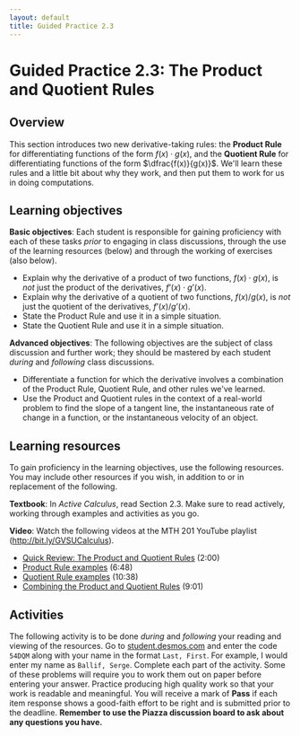 ```yaml
---
layout: default
title: Guided Practice 2.3
---
```


# Guided Practice 2.3: The Product and Quotient Rules

## Overview

This section introduces two new derivative-taking rules: the **Product Rule** for differentiating functions of the form $f(x) \cdot g(x)$, and the **Quotient Rule** for differentiating functions of the form $\dfrac{f(x)}{g(x)}$. We'll learn these rules and a little bit about why they work, and then put them to work for us in doing computations. 

## Learning objectives

__Basic objectives__: Each student is responsible for gaining proficiency with each of these tasks _prior_ to engaging in class discussions, through the use of the learning resources (below) and through the working of exercises (also below). 

- Explain why the derivative of a product of two functions, $f(x) \cdot g(x)$, is *not* just the product of the derivatives, $f’(x) \cdot g’(x)$. 
- Explain why the derivative of a quotient of two functions, $f(x)/g(x)$, is *not* just the quotient of the derivatives, $f’(x)/g’(x)$. 
- State the Product Rule and use it in a simple situation. 
- State the Quotient Rule and use it in a simple situation.

__Advanced objectives__: The following objectives are the subject of class discussion and further work; they should be mastered by each student _during_ and _following_ class discussions. 

- Differentiate a function for which the derivative involves a combination of the Product Rule, Quotient Rule, and other rules we've learned. 
- Use the Product and Quotient rules in the context of a real-world problem to find the slope of a tangent line, the instantaneous rate of change in a function, or the instantaneous velocity of an object. 

## Learning resources 

To gain proficiency in the learning objectives, use the following resources. You may include other resources if you wish, in addition to or in replacement of the following. 

__Textbook__: In _Active Calculus_, read Section 2.3. Make sure to read actively, working through examples and activities as you go. 

__Video__: Watch the following videos at the MTH 201 YouTube playlist (http://bit.ly/GVSUCalculus). 

- [Quick Review: The Product and Quotient Rules](http://www.youtube.com/watch?v=bAGEnF0uFog) (2:00) 
- [Product Rule examples](http://www.youtube.com/watch?v=mkrnp3ew0WA) (6:48)
- [Quotient Rule examples](http://www.youtube.com/watch?v=HxFjkYjabwQ) (10:38)
- [Combining the Product and Quotient Rules](http://www.youtube.com/watch?v=9lZNcY3VbdE) (9:01)


## Activities

The following activity is to be done _during_ and _following_ your reading and viewing of the resources. Go to [student.desmos.com](https://student.desmos.com/?prepopulateCode=89Z3N) and enter the code `54DQM` along with your name in the format `Last, First`. For example, I would enter my name as `Ballif, Serge`. Complete each part of the activity. Some of these problems will require you to work them out on paper before entering your answer. Practice producing high quality work so that your work is readable and meaningful. You will receive a mark of __Pass__ if each item response shows a good-faith effort to be right and is submitted prior to the deadline. __Remember to use the Piazza discussion board to ask about any questions you have.__
